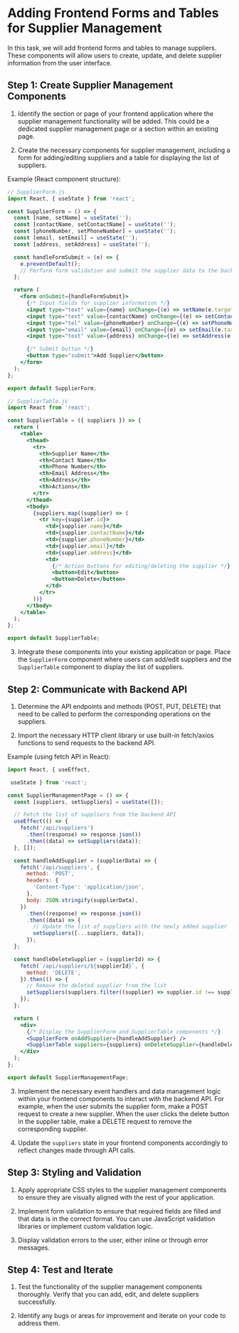 # Adding Frontend Forms and Tables for Supplier Management

In this task, we will add frontend forms and tables to manage suppliers. These components will allow users to create, update, and delete supplier information from the user interface.

## Step 1: Create Supplier Management Components

1. Identify the section or page of your frontend application where the supplier management functionality will be added. This could be a dedicated supplier management page or a section within an existing page.

2. Create the necessary components for supplier management, including a form for adding/editing suppliers and a table for displaying the list of suppliers.

Example (React component structure):

```jsx
// SupplierForm.js
import React, { useState } from 'react';

const SupplierForm = () => {
  const [name, setName] = useState('');
  const [contactName, setContactName] = useState('');
  const [phoneNumber, setPhoneNumber] = useState('');
  const [email, setEmail] = useState('');
  const [address, setAddress] = useState('');

  const handleFormSubmit = (e) => {
    e.preventDefault();
    // Perform form validation and submit the supplier data to the backend API
  };

  return (
    <form onSubmit={handleFormSubmit}>
      {/* Input fields for supplier information */}
      <input type="text" value={name} onChange={(e) => setName(e.target.value)} placeholder="Supplier Name" />
      <input type="text" value={contactName} onChange={(e) => setContactName(e.target.value)} placeholder="Contact Name" />
      <input type="tel" value={phoneNumber} onChange={(e) => setPhoneNumber(e.target.value)} placeholder="Phone Number" />
      <input type="email" value={email} onChange={(e) => setEmail(e.target.value)} placeholder="Email Address" />
      <input type="text" value={address} onChange={(e) => setAddress(e.target.value)} placeholder="Address" />

      {/* Submit button */}
      <button type="submit">Add Supplier</button>
    </form>
  );
};

export default SupplierForm;
```

```jsx
// SupplierTable.js
import React from 'react';

const SupplierTable = ({ suppliers }) => {
  return (
    <table>
      <thead>
        <tr>
          <th>Supplier Name</th>
          <th>Contact Name</th>
          <th>Phone Number</th>
          <th>Email Address</th>
          <th>Address</th>
          <th>Actions</th>
        </tr>
      </thead>
      <tbody>
        {suppliers.map((supplier) => (
          <tr key={supplier.id}>
            <td>{supplier.name}</td>
            <td>{supplier.contactName}</td>
            <td>{supplier.phoneNumber}</td>
            <td>{supplier.email}</td>
            <td>{supplier.address}</td>
            <td>
              {/* Action buttons for editing/deleting the supplier */}
              <button>Edit</button>
              <button>Delete</button>
            </td>
          </tr>
        ))}
      </tbody>
    </table>
  );
};

export default SupplierTable;
```

3. Integrate these components into your existing application or page. Place the `SupplierForm` component where users can add/edit suppliers and the `SupplierTable` component to display the list of suppliers.

## Step 2: Communicate with Backend API

1. Determine the API endpoints and methods (POST, PUT, DELETE) that need to be called to perform the corresponding operations on the suppliers.

2. Import the necessary HTTP client library or use built-in fetch/axios functions to send requests to the backend API.

Example (using fetch API in React):

```jsx
import React, { useEffect,

 useState } from 'react';

const SupplierManagementPage = () => {
  const [suppliers, setSuppliers] = useState([]);

  // Fetch the list of suppliers from the backend API
  useEffect(() => {
    fetch('/api/suppliers')
      .then((response) => response.json())
      .then((data) => setSuppliers(data));
  }, []);

  const handleAddSupplier = (supplierData) => {
    fetch('/api/suppliers', {
      method: 'POST',
      headers: {
        'Content-Type': 'application/json',
      },
      body: JSON.stringify(supplierData),
    })
      .then((response) => response.json())
      .then((data) => {
        // Update the list of suppliers with the newly added supplier
        setSuppliers([...suppliers, data]);
      });
  };

  const handleDeleteSupplier = (supplierId) => {
    fetch(`/api/suppliers/${supplierId}`, {
      method: 'DELETE',
    }).then(() => {
      // Remove the deleted supplier from the list
      setSuppliers(suppliers.filter((supplier) => supplier.id !== supplierId));
    });
  };

  return (
    <div>
      {/* Display the SupplierForm and SupplierTable components */}
      <SupplierForm onAddSupplier={handleAddSupplier} />
      <SupplierTable suppliers={suppliers} onDeleteSupplier={handleDeleteSupplier} />
    </div>
  );
};

export default SupplierManagementPage;
```

3. Implement the necessary event handlers and data management logic within your frontend components to interact with the backend API. For example, when the user submits the supplier form, make a POST request to create a new supplier. When the user clicks the delete button in the supplier table, make a DELETE request to remove the corresponding supplier.

4. Update the `suppliers` state in your frontend components accordingly to reflect changes made through API calls.

## Step 3: Styling and Validation

1. Apply appropriate CSS styles to the supplier management components to ensure they are visually aligned with the rest of your application.

2. Implement form validation to ensure that required fields are filled and that data is in the correct format. You can use JavaScript validation libraries or implement custom validation logic.

3. Display validation errors to the user, either inline or through error messages.

## Step 4: Test and Iterate

1. Test the functionality of the supplier management components thoroughly. Verify that you can add, edit, and delete suppliers successfully.

2. Identify any bugs or areas for improvement and iterate on your code to address them.
